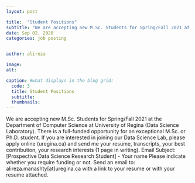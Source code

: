 ```yaml
---
layout: post

title:  "Student Positions"
subtitle: "We are accepting new M.Sc. Students for Spring/Fall 2021 at the Department of Computer Science at University of Regina (Data Science Laboratory). There is a full-funded opportunity for an exceptional M.Sc. or Ph.D. student."
date: Sep 02, 2020
categories: job posting


author: alireza

image:
alt: 

caption: #what displays in the blog grid:
  code: 3
  title: Student Positions
  subtitle: 
  thumbnails: 
---
```


We are accepting new M.Sc. Students for Spring/Fall 2021 at the Department of Computer Science at University of Regina (Data Science Laboratory). There is a full-funded opportunity for an exceptional M.Sc. or Ph.D. student. If you are interested in joining our Data Science Lab, please apply online (uregina.ca) and send me your resume, transcripts, your best contribution, your research interests (1 page in writing).
Email Subject: [Prospective Data Science Research Student] - Your name
Please indicate whether you require funding or not.
Send an email to: alireza.manashty[at]uregina.ca with a link to your resume or with your resume attached.
